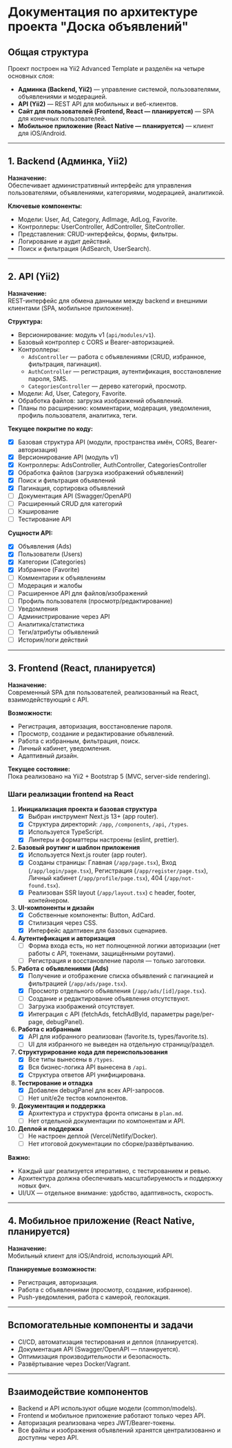 # Документация по архитектуре проекта "Доска объявлений"

## Общая структура

Проект построен на Yii2 Advanced Template и разделён на четыре основных слоя:
- **Админка (Backend, Yii2)** — управление системой, пользователями, объявлениями и модерацией.
- **API (Yii2)** — REST API для мобильных и веб-клиентов.
- **Сайт для пользователей (Frontend, React — планируется)** — SPA для конечных пользователей.
- **Мобильное приложение (React Native — планируется)** — клиент для iOS/Android.

---

## 1. Backend (Админка, Yii2)

**Назначение:**  
Обеспечивает административный интерфейс для управления пользователями, объявлениями, категориями, модерацией, аналитикой.

**Ключевые компоненты:**
- Модели: User, Ad, Category, AdImage, AdLog, Favorite.
- Контроллеры: UserController, AdController, SiteController.
- Представления: CRUD-интерфейсы, формы, фильтры.
- Логирование и аудит действий.
- Поиск и фильтрация (AdSearch, UserSearch).

---

## 2. API (Yii2)

**Назначение:**  
REST-интерфейс для обмена данными между backend и внешними клиентами (SPA, мобильное приложение).

**Структура:**
- Версионирование: модуль v1 (`api/modules/v1`).
- Базовый контроллер с CORS и Bearer-авторизацией.
- Контроллеры:
  - `AdsController` — работа с объявлениями (CRUD, избранное, фильтрация, пагинация).
  - `AuthController` — регистрация, аутентификация, восстановление пароля, SMS.
  - `CategoriesController` — дерево категорий, просмотр.
- Модели: Ad, User, Category, Favorite.
- Обработка файлов: загрузка изображений объявлений.
- Планы по расширению: комментарии, модерация, уведомления, профиль пользователя, аналитика, теги.

**Текущее покрытие по коду:**
- [x] Базовая структура API (модули, пространства имён, CORS, Bearer-авторизация)
- [x] Версионирование API (модуль v1)
- [x] Контроллеры: AdsController, AuthController, CategoriesController
- [x] Обработка файлов (загрузка изображений объявлений)
- [x] Поиск и фильтрация объявлений
- [x] Пагинация, сортировка объявлений
- [ ] Документация API (Swagger/OpenAPI)
- [ ] Расширенный CRUD для категорий
- [ ] Кэширование
- [ ] Тестирование API

**Сущности API:**
- [x] Объявления (Ads)
- [x] Пользователи (Users)
- [x] Категории (Categories)
- [x] Избранное (Favorite)
- [ ] Комментарии к объявлениям
- [ ] Модерация и жалобы
- [ ] Расширенное API для файлов/изображений
- [ ] Профиль пользователя (просмотр/редактирование)
- [ ] Уведомления
- [ ] Администрирование через API
- [ ] Аналитика/статистика
- [ ] Теги/атрибуты объявлений
- [ ] История/логи действий

---

## 3. Frontend (React, планируется)

**Назначение:**  
Современный SPA для пользователей, реализованный на React, взаимодействующий с API.

**Возможности:**
- Регистрация, авторизация, восстановление пароля.
- Просмотр, создание и редактирование объявлений.
- Работа с избранным, фильтрация, поиск.
- Личный кабинет, уведомления.
- Адаптивный дизайн.

**Текущее состояние:**  
Пока реализовано на Yii2 + Bootstrap 5 (MVC, server-side rendering).

### Шаги реализации frontend на React

1. **Инициализация проекта и базовая структура**
   - [x] Выбран инструмент Next.js 13+ (app router).
   - [x] Структура директорий: `/app`, `/components`, `/api`, `/types`.
   - [x] Используется TypeScript.
   - [x] Линтеры и форматтеры настроены (eslint, prettier).

2. **Базовый роутинг и шаблон приложения**
   - [x] Используется Next.js router (app router).
   - [x] Созданы страницы: Главная (`/app/page.tsx`), Вход (`/app/login/page.tsx`), Регистрация (`/app/register/page.tsx`), Личный кабинет (`/app/profile/page.tsx`), 404 (`/app/not-found.tsx`).
   - [x] Реализован SSR layout (`/app/layout.tsx`) с header, footer, контейнером.

3. **UI-компоненты и дизайн**
   - [x] Собственные компоненты: Button, AdCard.
   - [x] Стилизация через CSS.
   - [x] Интерфейс адаптивен для базовых сценариев.

4. **Аутентификация и авторизация**
   - [ ] Форма входа есть, но нет полноценной логики авторизации (нет работы с API, токенами, защищёнными роутами).
   - [ ] Регистрация и восстановление пароля — только заготовки.

5. **Работа с объявлениями (Ads)**
   - [x] Получение и отображение списка объявлений с пагинацией и фильтрацией (`/app/ads/page.tsx`).
   - [x] Просмотр отдельного объявления (`/app/ads/[id]/page.tsx`).
   - [ ] Создание и редактирование объявления отсутствуют.
   - [ ] Загрузка изображений отсутствует.
   - [x] Интеграция с API (fetchAds, fetchAdById, параметры page/per-page, debugPanel).

6. **Работа с избранным**
   - [x] API для избранного реализован (favorite.ts, types/favorite.ts).
   - [ ] UI для избранного не выведен на отдельную страницу/раздел.

7. **Структурирование кода для переиспользования**
   - [x] Все типы вынесены в `/types`.
   - [x] Вся бизнес-логика API вынесена в `/api`.
   - [x] Структура ответов API унифицирована.

8. **Тестирование и отладка**
   - [x] Добавлен debugPanel для всех API-запросов.
   - [ ] Нет unit/e2e тестов компонентов.

9. **Документация и поддержка**
   - [x] Архитектура и структура фронта описаны в `plan.md`.
   - [ ] Нет отдельной документации по компонентам и API.

10. **Деплой и поддержка**
    - [ ] Не настроен деплой (Vercel/Netlify/Docker).
    - [ ] Нет итоговой документации по сборке/развёртыванию.

**Важно:**
- Каждый шаг реализуется итеративно, с тестированием и ревью.
- Архитектура должна обеспечивать масштабируемость и поддержку новых фич.
- UI/UX — отдельное внимание: удобство, адаптивность, скорость.

---

## 4. Мобильное приложение (React Native, планируется)

**Назначение:**  
Мобильный клиент для iOS/Android, использующий API.

**Планируемые возможности:**
- Регистрация, авторизация.
- Работа с объявлениями (просмотр, создание, избранное).
- Push-уведомления, работа с камерой, геолокация.

---

## Вспомогательные компоненты и задачи

- CI/CD, автоматизация тестирования и деплоя (планируется).
- Документация API (Swagger/OpenAPI — планируется).
- Оптимизация производительности и безопасность.
- Развёртывание через Docker/Vagrant.

---

## Взаимодействие компонентов

- Backend и API используют общие модели (common/models).
- Frontend и мобильное приложение работают только через API.
- Авторизация реализована через JWT/Bearer-токены.
- Все файлы и изображения объявлений хранятся централизованно и доступны через API.